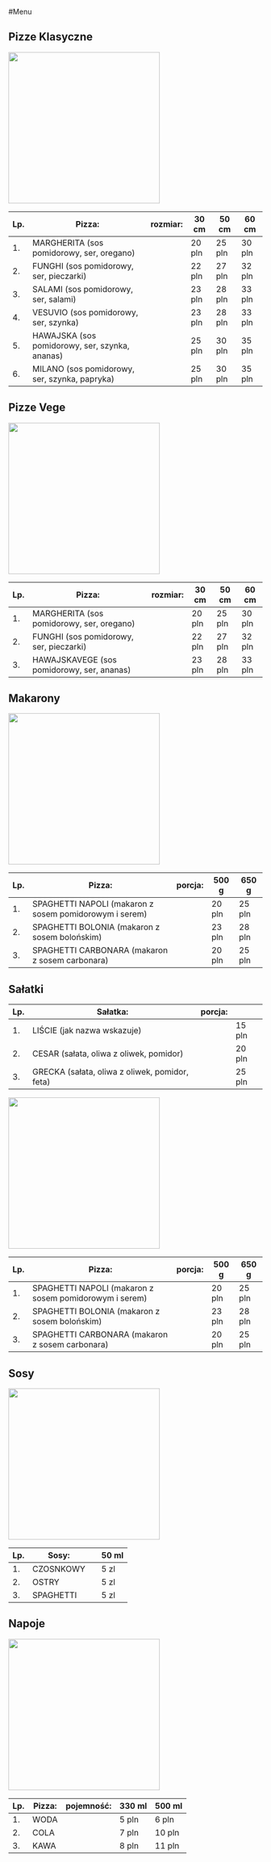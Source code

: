 #Menu

## Pizze Klasyczne

<img src = "imgpizzeriacdv/photo-1565299624946-b28f40a0ae38.avif" width =300>

|Lp.| Pizza:                                 |rozmiar: | 30 cm  | 50 cm  | 60 cm  |
|---|------------------------------------------------|-|--------|--------|--------|
|1. |MARGHERITA (sos pomidorowy, ser, oregano)       | | 20 pln | 25 pln | 30 pln |
|2. |FUNGHI (sos pomidorowy, ser, pieczarki)         | | 22 pln | 27 pln | 32 pln |
|3. |SALAMI (sos pomidorowy, ser, salami)            | | 23 pln | 28 pln | 33 pln |
|4. |VESUVIO (sos pomidorowy, ser, szynka)           | | 23 pln | 28 pln | 33 pln |
|5. |HAWAJSKA (sos pomidorowy, ser, szynka, ananas)  | | 25 pln | 30 pln | 35 pln |
|6. |MILANO (sos pomidorowy, ser, szynka, papryka)   | | 25 pln | 30 pln | 35 pln |

## Pizze Vege

<img src = "imgpizzeriacdv/photo-1565299624946-b28f40a0ae38.avif" width =300>

|Lp.| Pizza:                                 |rozmiar: | 30 cm  | 50 cm  | 60 cm  |
|---|------------------------------------------------|-|--------|--------|--------|
|1. |MARGHERITA (sos pomidorowy, ser, oregano)       | | 20 pln | 25 pln | 30 pln |
|2. |FUNGHI (sos pomidorowy, ser, pieczarki)         | | 22 pln | 27 pln | 32 pln |
|3. |HAWAJSKAVEGE (sos pomidorowy, ser, ananas)      | | 23 pln | 28 pln | 33 pln |



## Makarony

<img src = "imgpizzeriacdv/pasta.avif" width =300>

|Lp.| Pizza:                                            |porcja: | 500 g  | 650 g  |
|---|----------------------------------------------------------|-|--------|--------|
|1. |SPAGHETTI NAPOLI (makaron z sosem pomidorowym i serem)    | | 20 pln | 25 pln |
|2. |SPAGHETTI BOLONIA (makaron z sosem bolońskim)             | | 23 pln | 28 pln |
|3. |SPAGHETTI CARBONARA (makaron z sosem carbonara)           | | 20 pln | 25 pln |

## Sałatki
|Lp.| Sałatka:                                         | porcja: |        |
|---|----------------------------------------------------------|-|--------|
|1. |LIŚCIE (jak nazwa wskazuje)                               | | 15 pln | 
|2. |CESAR (sałata, oliwa z oliwek, pomidor)                   | | 20 pln |
|3. |GRECKA  (sałata, oliwa z oliwek, pomidor, feta)           | | 25 pln | 

<img src = "imgpizzeriacdv/photo-1565299624946-b28f40a0ae38.avif" width =300>

|Lp.| Pizza:                                            |porcja: | 500 g  | 650 g  |
|---|----------------------------------------------------------|-|--------|--------|
|1. |SPAGHETTI NAPOLI (makaron z sosem pomidorowym i serem)    | | 20 pln | 25 pln |
|2. |SPAGHETTI BOLONIA (makaron z sosem bolońskim)             | | 23 pln | 28 pln |
|3. |SPAGHETTI CARBONARA (makaron z sosem carbonara)           | | 20 pln | 25 pln |


## Sosy

<img src = "imgpizzeriacdv/sauce.avif" width =300>

|Lp.| Sosy:       | | 50 ml |
|---|-------------|-|-------|
|1. |CZOSNKOWY    | | 5 zl  |
|2. |OSTRY        | | 5 zl  |
|3. |SPAGHETTI    | | 5 zl  |

## Napoje

<img src = "imgpizzeriacdv/drinks.avif" width =300>

|Lp.| Pizza:                                         |pojemność: | 330 ml | 500 ml |
|---|----------------------------------------------------------|-|--------|--------|
|1. |WODA                                                      | |  5 pln | 6 pln  |
|2. |COLA                                                      | |  7 pln | 10 pln |
|3. |KAWA                                                      | |  8 pln | 11 pln |
